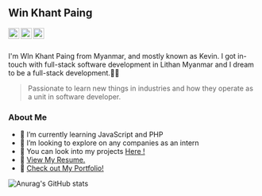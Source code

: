 ## Win Khant Paing

<a href= "https://github.com/kevinhub-tech" target="_blank"><img align="left" alt="" width="22px" src="https://cdn.jsdelivr.net/npm/simple-icons@v3/icons/github.svg" /></a>

<a href= "https://twitter.com/Kebronejames" target="_blank"><img align="left" alt="" width="22px" src="https://cdn.jsdelivr.net/npm/simple-icons@v3/icons/twitter.svg" /></a>
<a href= "https://www.linkedin.com/in/win-khant-paing/" target="_blank"><img align="left" alt="" width="22px" src="https://cdn.jsdelivr.net/npm/simple-icons@v3/icons/linkedin.svg" /></a>
</br> 
</br>

 I'm WIn Khant Paing from Myanmar, and mostly known as Kevin. I got in-touch with full-stack software development in Lithan Myanmar and I dream to be a full-stack development.🧑‍🎓 
> Passionate to learn new things in industries and how they operate as a unit in software developer. 
### About Me
- 👋 I’m currently learning JavaScript and PHP
- 📍 I’m looking to explore on any companies as an intern
- 🔎 You can look into my projects <a href="https://github.com/kevinhub-tech?tab=repositories">Here !</a>
- 📝	 <a href="https://www.canva.com/design/DAF_ZUTiPFE/MaxTWGdwr_XCBBNNnmMyOQ/edit?utm_content=DAF_ZUTiPFE&utm_campaign=designshare&utm_medium=link2&utm_source=sharebutton">View My Resume.</a>
- 👀 <a href="https://kevinhub-tech.netlify.app/"> Check out My Portfolio! </a>

![Anurag's GitHub stats](https://github-readme-stats.vercel.app/api?username=kevinhub-tech&show_icons=true&theme=graywhite )


